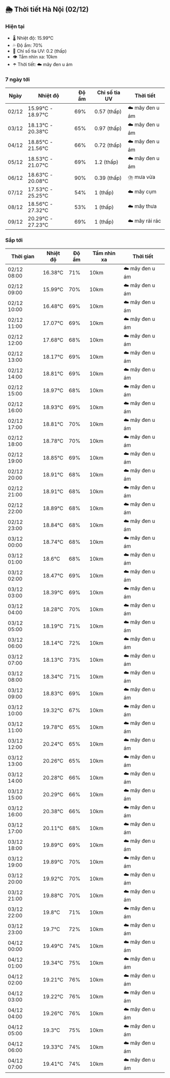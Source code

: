 ## 🌦️ Thời tiết Hà Nội (02/12)

### Hiện tại

- 🌡️ Nhiệt độ: 15.99℃
- 💦 Độ ẩm: 70%
- 🌟 Chỉ số tia UV: 0.2 (thấp)
- 👁️ Tầm nhìn xa: 10km
- ☂️ Thời tiết: ☁️ mây đen u ám

### 7 ngày tới

| Ngày | Nhiệt độ | Độ ẩm | Chỉ số tia UV | Thời tiết |
| --- | --- | --- | --- | --- |
| 02/12 | 15.99℃ - 18.97℃ | 69% | 0.57 (thấp) | ☁️ mây đen u ám |
| 03/12 | 18.13℃ - 20.38℃ | 65% | 0.97 (thấp) | ☁️ mây đen u ám |
| 04/12 | 18.85℃ - 21.56℃ | 66% | 0.72 (thấp) | ☁️ mây đen u ám |
| 05/12 | 18.53℃ - 21.07℃ | 69% | 1.2 (thấp) | ☁️ mây đen u ám |
| 06/12 | 18.63℃ - 20.08℃ | 90% | 0.39 (thấp) | ⛈️ mưa vừa |
| 07/12 | 17.53℃ - 25.25℃ | 54% | 1 (thấp) | ☁️ mây cụm |
| 08/12 | 18.56℃ - 27.32℃ | 53% | 1 (thấp) | ☁️ mây thưa |
| 09/12 | 20.29℃ - 27.23℃ | 69% | 1 (thấp) | ☁️ mây rải rác |

### Sắp tới

| Thời gian | Nhiệt độ | Độ ẩm | Tầm nhìn xa | Thời tiết |
| --- | --- | --- | --- | --- |
| 02/12 08:00 | 16.38℃ | 71% | 10km | ☁️ mây đen u ám |
| 02/12 09:00 | 15.99℃ | 70% | 10km | ☁️ mây đen u ám |
| 02/12 10:00 | 16.48℃ | 69% | 10km | ☁️ mây đen u ám |
| 02/12 11:00 | 17.07℃ | 69% | 10km | ☁️ mây đen u ám |
| 02/12 12:00 | 17.68℃ | 68% | 10km | ☁️ mây đen u ám |
| 02/12 13:00 | 18.17℃ | 69% | 10km | ☁️ mây đen u ám |
| 02/12 14:00 | 18.81℃ | 69% | 10km | ☁️ mây đen u ám |
| 02/12 15:00 | 18.97℃ | 68% | 10km | ☁️ mây đen u ám |
| 02/12 16:00 | 18.93℃ | 69% | 10km | ☁️ mây đen u ám |
| 02/12 17:00 | 18.81℃ | 70% | 10km | ☁️ mây đen u ám |
| 02/12 18:00 | 18.78℃ | 70% | 10km | ☁️ mây đen u ám |
| 02/12 19:00 | 18.85℃ | 69% | 10km | ☁️ mây đen u ám |
| 02/12 20:00 | 18.91℃ | 68% | 10km | ☁️ mây đen u ám |
| 02/12 21:00 | 18.91℃ | 68% | 10km | ☁️ mây đen u ám |
| 02/12 22:00 | 18.89℃ | 68% | 10km | ☁️ mây đen u ám |
| 02/12 23:00 | 18.84℃ | 68% | 10km | ☁️ mây đen u ám |
| 03/12 00:00 | 18.74℃ | 68% | 10km | ☁️ mây đen u ám |
| 03/12 01:00 | 18.6℃ | 68% | 10km | ☁️ mây đen u ám |
| 03/12 02:00 | 18.47℃ | 69% | 10km | ☁️ mây đen u ám |
| 03/12 03:00 | 18.39℃ | 69% | 10km | ☁️ mây đen u ám |
| 03/12 04:00 | 18.28℃ | 70% | 10km | ☁️ mây đen u ám |
| 03/12 05:00 | 18.19℃ | 71% | 10km | ☁️ mây đen u ám |
| 03/12 06:00 | 18.14℃ | 72% | 10km | ☁️ mây đen u ám |
| 03/12 07:00 | 18.13℃ | 73% | 10km | ☁️ mây đen u ám |
| 03/12 08:00 | 18.34℃ | 71% | 10km | ☁️ mây đen u ám |
| 03/12 09:00 | 18.83℃ | 69% | 10km | ☁️ mây đen u ám |
| 03/12 10:00 | 19.32℃ | 67% | 10km | ☁️ mây đen u ám |
| 03/12 11:00 | 19.78℃ | 65% | 10km | ☁️ mây đen u ám |
| 03/12 12:00 | 20.24℃ | 65% | 10km | ☁️ mây đen u ám |
| 03/12 13:00 | 20.26℃ | 65% | 10km | ☁️ mây đen u ám |
| 03/12 14:00 | 20.28℃ | 66% | 10km | ☁️ mây đen u ám |
| 03/12 15:00 | 20.29℃ | 66% | 10km | ☁️ mây đen u ám |
| 03/12 16:00 | 20.38℃ | 66% | 10km | ☁️ mây đen u ám |
| 03/12 17:00 | 20.11℃ | 68% | 10km | ☁️ mây đen u ám |
| 03/12 18:00 | 19.89℃ | 69% | 10km | ☁️ mây đen u ám |
| 03/12 19:00 | 19.89℃ | 70% | 10km | ☁️ mây đen u ám |
| 03/12 20:00 | 19.92℃ | 70% | 10km | ☁️ mây đen u ám |
| 03/12 21:00 | 19.88℃ | 70% | 10km | ☁️ mây đen u ám |
| 03/12 22:00 | 19.8℃ | 71% | 10km | ☁️ mây đen u ám |
| 03/12 23:00 | 19.7℃ | 72% | 10km | ☁️ mây đen u ám |
| 04/12 00:00 | 19.49℃ | 74% | 10km | ☁️ mây đen u ám |
| 04/12 01:00 | 19.34℃ | 75% | 10km | ☁️ mây đen u ám |
| 04/12 02:00 | 19.21℃ | 76% | 10km | ☁️ mây đen u ám |
| 04/12 03:00 | 19.22℃ | 76% | 10km | ☁️ mây đen u ám |
| 04/12 04:00 | 19.26℃ | 76% | 10km | ☁️ mây đen u ám |
| 04/12 05:00 | 19.3℃ | 75% | 10km | ☁️ mây đen u ám |
| 04/12 06:00 | 19.33℃ | 74% | 10km | ☁️ mây đen u ám |
| 04/12 07:00 | 19.41℃ | 74% | 10km | ☁️ mây đen u ám |
